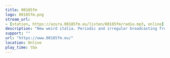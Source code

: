 ```yaml
---
title: 00185fm
logo: 00185fm.png
stream_url:
- [station, https://azura.00185fm.eu/listen/00185fm/radio.mp3, online]
description: "New weird italia. Periodic and irregular broadcasting from Rome and Turin."
support: ""
url: "https://www.00185fm.eu/"
location: Online
play_time: tba
---
```

